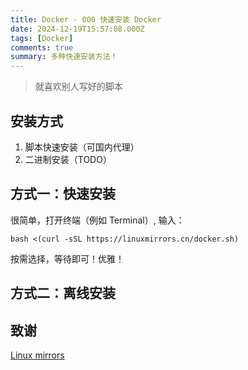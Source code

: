 ```yaml
---
title: Docker - 000 快速安装 Docker
date: 2024-12-19T15:57:08.000Z
tags: [Docker]
comments: true
summary: 多种快速安装方法！
---
```


> 就喜欢别人写好的脚本

## 安装方式

1. 脚本快速安装（可国内代理）
2. 二进制安装（TODO）

## 方式一：快速安装

很简单，打开终端（例如 Terminal）, 输入：

```shell
bash <(curl -sSL https://linuxmirrors.cn/docker.sh)
```

按需选择，等待即可！优雅！

## 方式二：离线安装

## 致谢

[Linux mirrors](https://linuxmirrors.cn)
